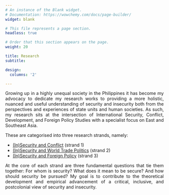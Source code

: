 ```yaml
---
# An instance of the Blank widget.
# Documentation: https://wowchemy.com/docs/page-builder/
widget: blank

# This file represents a page section.
headless: true

# Order that this section appears on the page.
weight: 20

title: Research
subtitle:

design:
  columns: '2'

---
```

<div style='text-align: justify'>
<p>
Growing up in a highly unequal society in the Philippines it has become my advocacy to dedicate my research works to providing a more holistic, nuanced and useful understanding of security and insecurity both from the perspectives and experiences of state units and human societies. As such, my research sits at the intersection of International Security, Conflict, Development, and Foreign Policy Studies with a specialist focus on East and Southeast Asia.
</p><p>
These are categorised into three research strands, namely:

 * [(In)Security and Conflict](category/insecurity-and-conflict/) (strand 1)
 * [(In)Security and World Trade Politics](category/insecurity-and-world-trade-politics/) (strand 2)
 * [(In)Security and Foreign Policy](category/insecurity-and-foreign-policy/) (strand 3)

At the core of each strand are three fundamental questions that tie them together: For whom is security? What does it mean to be secure? And how should security be pursued? My goal is to contribute to the theoretical development and empirical advancement of a critical, inclusive, and postcolonial view of security and insecurity.
</p>
</div>
